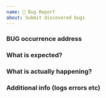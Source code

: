 ```yaml
---
name: 🐛 Bug Report
about: Submit discovered bugs
---
```


<!--
Please ensure you have read [documentation], and provide all the information required by this template.
Otherwise the issue will be closed immediately.Please do not repeat the issue.
-->

### BUG occurrence address

### What is expected?

### What is actually happening?

### Additional info (logs errors etc)

<!--
Please ensure you have deployed the [master branch](https://github.com/nexmoe/hexo-theme-nexmoe/tree/master) 
-->